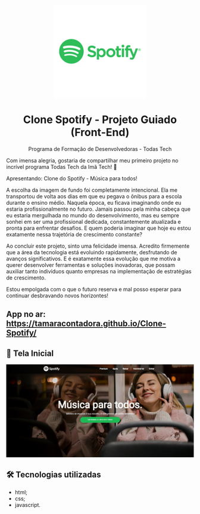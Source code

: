 <h1 align="center">
<br>
  <img src="logo-spotify.png" width="250px"  alt="spotify-clone-screen">
<br>
<br>
Clone Spotify - Projeto Guiado (Front-End)
</h1>

<p align="center"> Programa de Formação de Desenvolvedoras - Todas Tech</p>

Com imensa alegria, gostaria de compartilhar meu primeiro projeto no incrível programa Todas Tech da Imã Tech! 🌟 


Apresentando: Clone do Spotify - Música para todos! 


A escolha da imagem de fundo foi completamente intencional. Ela me transportou de volta aos dias em que eu pegava o ônibus para a escola durante o ensino médio. Naquela época, eu ficava imaginando onde eu estaria profissionalmente no futuro. Jamais passou pela minha cabeça que eu estaria mergulhada no mundo do desenvolvimento, mas eu sempre sonhei em ser uma profissional dedicada, constantemente atualizada e pronta para enfrentar desafios. E quem poderia imaginar que hoje eu estou exatamente nessa trajetória de crescimento constante?


Ao concluir este projeto, sinto uma felicidade imensa. Acredito firmemente que a área da tecnologia está evoluindo rapidamente, desfrutando de avanços significativos. E é exatamente essa evolução que me motiva a querer desenvolver ferramentas e soluções inovadoras, que possam auxiliar tanto indivíduos quanto empresas na implementação de estratégias de crescimento.


Estou empolgada com o que o futuro reserva e mal posso esperar para continuar desbravando novos horizontes!

## App no ar: https://tamaracontadora.github.io/Clone-Spotify/

## 🎨 Tela Inicial

<img src="./tela inicial.jpg" alt="tela">

## 🛠 Tecnologias utilizadas

- html;
- css;
- javascript.
